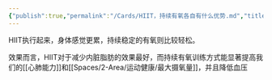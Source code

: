 ```yaml
---
{"publish":true,"permalink":"/Cards/HIIT，持续有氧各自有什么优势.md","title":"HIIT，持续有氧各自有什么优势","created":"2023-02-23","modified":"2023-03-14","published":"2025-07-29T23:04:08.051+08:00","cssclasses":""}
---
```



HIIT执行起来，身体感觉更累，持续稳定的有氧则比较轻松。

效果而言，HIIT对于减少内脏脂肪的效果最好，而持续有氧训练方式能显著提高我们的[[心肺能力]]和[[Spaces/2-Area/运动健康/最大摄氧量]]，并且降低血压
